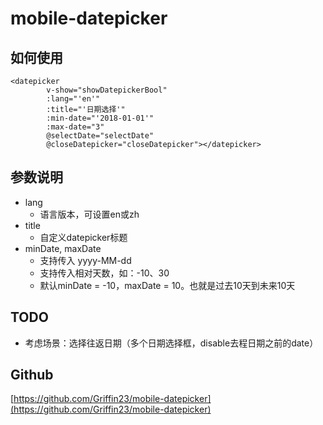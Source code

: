 # mobile-datepicker

## 如何使用
```
<datepicker
        v-show="showDatepickerBool"
        :lang="'en'"
        :title="'日期选择'"
        :min-date="'2018-01-01'"
        :max-date="3"
        @selectDate="selectDate"
        @closeDatepicker="closeDatepicker"></datepicker>
```

## 参数说明

- lang
    - 语言版本，可设置en或zh
- title
    - 自定义datepicker标题
- minDate, maxDate
    - 支持传入 yyyy-MM-dd
    - 支持传入相对天数，如：-10、30
    - 默认minDate = -10，maxDate = 10。也就是过去10天到未来10天
    
## TODO

- 考虑场景：选择往返日期（多个日期选择框，disable去程日期之前的date）

## Github
[https://github.com/Griffin23/mobile-datepicker](https://github.com/Griffin23/mobile-datepicker)